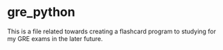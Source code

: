 # gre_python
This is a file related towards creating a flashcard program to studying for my GRE exams in the later future.
